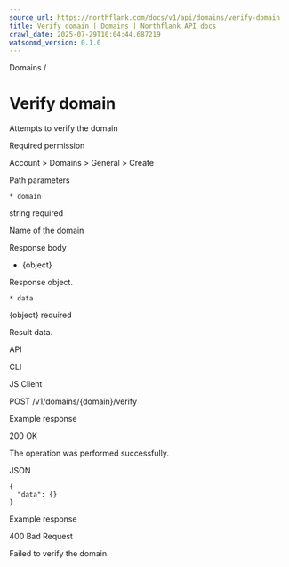 ```yaml
---
source_url: https://northflank.com/docs/v1/api/domains/verify-domain
title: Verify domain | Domains | Northflank API docs
crawl_date: 2025-07-29T10:04:44.687219
watsonmd_version: 0.1.0
---
```


Domains / 

# Verify domain

Attempts to verify the domain

Required permission

Account > Domains > General > Create

Path parameters

    * domain

string required

Name of the domain




Response body

  * {object}

Response object.

    * data

{object} required

Result data.




API

CLI

JS Client

POST /v1/domains/{domain}/verify

Example response

200 OK

The operation was performed successfully.

JSON
    
    
    {
      "data": {}
    }

Example response

400 Bad Request

Failed to verify the domain.